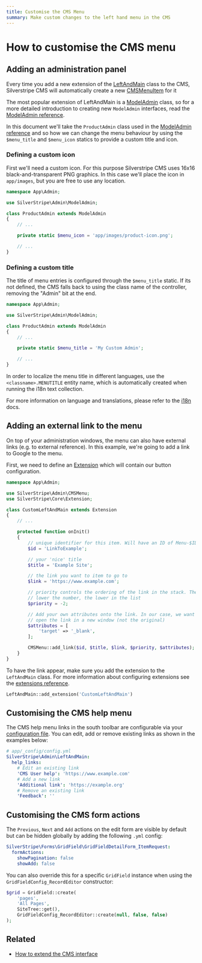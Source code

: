 ```yaml
---
title: Customise the CMS Menu
summary: Make custom changes to the left hand menu in the CMS
---
```

# How to customise the CMS menu

## Adding an administration panel

Every time you add a new extension of the [LeftAndMain](api:SilverStripe\Admin\LeftAndMain) class to the CMS,
Silverstripe CMS will automatically create a new [CMSMenuItem](api:SilverStripe\Admin\CMSMenuItem) for it

The most popular extension of LeftAndMain is a [ModelAdmin](api:SilverStripe\Admin\ModelAdmin) class, so
for a more detailed introduction to creating new `ModelAdmin` interfaces, read
the [ModelAdmin reference](../modeladmin).

In this document we'll take the `ProductAdmin` class used in the
[ModelAdmin reference](../modeladmin#setup) and so how we can change
the menu behaviour by using the `$menu_title` and `$menu_icon` statics to
provide a custom title and icon.

### Defining a custom icon

First we'll need a custom icon. For this purpose Silverstripe CMS uses 16x16
black-and-transparent PNG graphics. In this case we'll place the icon in
`app/images`, but you are free to use any location.

```php
namespace App\Admin;

use SilverStripe\Admin\ModelAdmin;

class ProductAdmin extends ModelAdmin
{
    // ...

    private static $menu_icon = 'app/images/product-icon.png';

    // ...
}
```

### Defining a custom title

The title of menu entries is configured through the `$menu_title` static.
If its not defined, the CMS falls back to using the class name of the
controller, removing the "Admin" bit at the end.

```php
namespace App\Admin;

use SilverStripe\Admin\ModelAdmin;

class ProductAdmin extends ModelAdmin
{
    // ...

    private static $menu_title = 'My Custom Admin';

    // ...
}
```

In order to localize the menu title in different languages, use the
`<classname>.MENUTITLE` entity name, which is automatically created when running
the i18n text collection.

For more information on language and translations, please refer to the
[i18n](/developer_guides/i18n) docs.

## Adding an external link to the menu

On top of your administration windows, the menu can also have external links
(e.g. to external reference). In this example, we're going to add a link to
Google to the menu.

First, we need to define an [Extension](api:SilverStripe\Core\Extension) which will contain our
button configuration.

```php
namespace App\Admin;

use SilverStripe\Admin\CMSMenu;
use SilverStripe\Core\Extension;

class CustomLeftAndMain extends Extension
{
    // ...

    protected function onInit()
    {
        // unique identifier for this item. Will have an ID of Menu-$ID
        $id = 'LinkToExample';

        // your 'nice' title
        $title = 'Example Site';

        // the link you want to item to go to
        $link = 'https://www.example.com';

        // priority controls the ordering of the link in the stack. The
        // lower the number, the lower in the list
        $priority = -2;

        // Add your own attributes onto the link. In our case, we want to
        // open the link in a new window (not the original)
        $attributes = [
            'target' => '_blank',
        ];

        CMSMenu::add_link($id, $title, $link, $priority, $attributes);
    }
}
```

To have the link appear, make sure you add the extension to the `LeftAndMain`
class. For more information about configuring extensions see the
[extensions reference](/developer_guides/extending/extensions).

```php
LeftAndMain::add_extension('CustomLeftAndMain')
```

## Customising the CMS help menu

The CMS help menu links in the south toolbar are configurable via your [configuration file](../../configuration).
You can edit, add or remove existing links as shown in the examples below:

```yml
# app/_config/config.yml
SilverStripe\Admin\LeftAndMain:
  help_links:
    # Edit an existing link
    'CMS User help': 'https://www.example.com'
    # Add a new link
    'Additional link': 'https://example.org'
    # Remove an existing link
    'Feedback': ''
```

## Customising the CMS form actions

The `Previous`, `Next` and `Add` actions on the edit form are visible by default but can be hidden globally by adding the following `.yml` config:

```yml
SilverStripe\Forms\GridField\GridFieldDetailForm_ItemRequest:
  formActions:
    showPagination: false
    showAdd: false
```

You can also override this for a specific `GridField` instance when using the `GridFieldConfig_RecordEditor` constructor:

```php
$grid = GridField::create(
    'pages',
    'All Pages',
    SiteTree::get(),
    GridFieldConfig_RecordEditor::create(null, false, false)
);
```

## Related

- [How to extend the CMS interface](extend_cms_interface)
